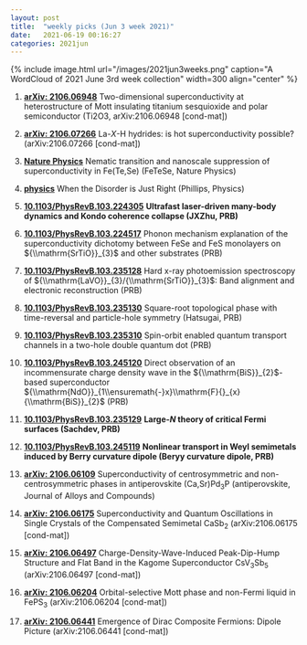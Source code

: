 ```yaml
---
layout: post
title:  "weekly picks (Jun 3 week 2021)"
date:   2021-06-19 00:16:27
categories: 2021jun
---
```


{% include image.html url="/images/2021jun3weeks.png" caption="A WordCloud of 2021 June 3rd week collection" width=300 align="center" %}


1. **[arXiv: 2106.06948](http://arxiv.org/abs/2106.06948)** Two-dimensional superconductivity at heterostructure of Mott insulating titanium sesquioxide and polar semiconductor (Ti2O3, arXiv:2106.06948 [cond-mat])

1. **[arXiv: 2106.07266](http://arxiv.org/abs/2106.07266)** La-$X$-H hydrides: is hot superconductivity possible? (arXiv:2106.07266 [cond-mat])

1. **[Nature Physics](https://www.nature.com/articles/s41567-021-01254-8)** Nematic transition and nanoscale suppression of superconductivity in Fe(Te,Se) (FeTeSe, Nature Physics)


1. **[physics](https://physics.aps.org/articles/v14/88)** When the Disorder is Just Right (Phillips, Physics)

1. **[10.1103/PhysRevB.103.224305](https://link.aps.org/doi/10.1103/PhysRevB.103.224305)** **Ultrafast laser-driven many-body dynamics and Kondo coherence collapse (JXZhu, PRB)**

1. **[10.1103/PhysRevB.103.224517](https://link.aps.org/doi/10.1103/PhysRevB.103.224517)** Phonon mechanism explanation of the superconductivity dichotomy between FeSe and FeS monolayers on ${\\mathrm{SrTiO}}_{3}$ and other substrates (PRB)

1. **[10.1103/PhysRevB.103.235128](https://link.aps.org/doi/10.1103/PhysRevB.103.235128)** Hard x-ray photoemission spectroscopy of ${\\mathrm{LaVO}}_{3}/{\\mathrm{SrTiO}}_{3}$: Band alignment and electronic reconstruction (PRB)

1. **[10.1103/PhysRevB.103.235130](https://link.aps.org/doi/10.1103/PhysRevB.103.235130)** Square-root topological phase with time-reversal and particle-hole symmetry (Hatsugai, PRB)

1. **[10.1103/PhysRevB.103.235310](https://link.aps.org/doi/10.1103/PhysRevB.103.235310)** Spin-orbit enabled quantum transport channels in a two-hole double quantum dot (PRB)

1. **[10.1103/PhysRevB.103.245120](https://link.aps.org/doi/10.1103/PhysRevB.103.245120)** Direct observation of an incommensurate charge density wave in the ${\\mathrm{BiS}}_{2}$-based superconductor ${\\mathrm{NdO}}_{1\\ensuremath{-}x}\\mathrm{F}{}_{x}{\\mathrm{BiS}}_{2}$ (PRB)

1. **[10.1103/PhysRevB.103.235129](https://link.aps.org/doi/10.1103/PhysRevB.103.235129)** **Large-$N$ theory of critical Fermi surfaces (Sachdev, PRB)**

1. **[10.1103/PhysRevB.103.245119](https://link.aps.org/doi/10.1103/PhysRevB.103.245119)** **Nonlinear transport in Weyl semimetals induced by Berry curvature dipole (Beryy curvature dipole, PRB)**



1. **[arXiv: 2106.06109](http://arxiv.org/abs/2106.06109)** Superconductivity of centrosymmetric and non-centrosymmetric phases in antiperovskite (Ca,Sr)Pd$_3$P (antiperovskite, Journal of Alloys and Compounds)

1. **[arXiv: 2106.06175](http://arxiv.org/abs/2106.06175)** Superconductivity and Quantum Oscillations in Single Crystals of the Compensated Semimetal CaSb$_{2}$ (arXiv:2106.06175 [cond-mat])

1. **[arXiv: 2106.06497](http://arxiv.org/abs/2106.06497)** Charge-Density-Wave-Induced Peak-Dip-Hump Structure and Flat Band in the Kagome Superconductor CsV$_{3}$Sb$_{5}$ (arXiv:2106.06497 [cond-mat])

1. **[arXiv: 2106.06204](http://arxiv.org/abs/2106.06204)** Orbital-selective Mott phase and non-Fermi liquid in FePS$_3$ (arXiv:2106.06204 [cond-mat])

1. **[arXiv: 2106.06441](http://arxiv.org/abs/2106.06441)** Emergence of Dirac Composite Fermions: Dipole Picture (arXiv:2106.06441 [cond-mat])
